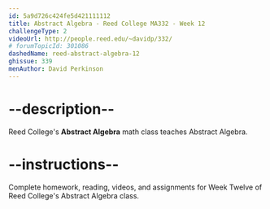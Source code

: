 ```yaml
---
id: 5a9d726c424fe5d421111112
title: Abstract Algebra - Reed College MA332 - Week 12
challengeType: 2
videoUrl: http://people.reed.edu/~davidp/332/
# forumTopicId: 301086
dashedName: reed-abstract-algebra-12
ghissue: 339
menAuthor: David Perkinson
---
```


# --description--

Reed College's __Abstract Algebra__ math class teaches Abstract Algebra.

# --instructions--

Complete homework, reading, videos, and assignments for Week Twelve of Reed College's Abstract Algebra class.